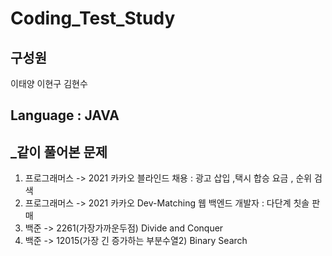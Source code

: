 # Coding_Test_Study

## 구성원

이태양
이현구
김현수

## **Language** :  **JAVA**



 ## _같이 풀어본 문제
                  
 1. 프로그래머스 -> 2021 카카오 블라인드 채용 :  광고 삽입 ,택시 합승 요금 , 순위 검색
 2. 프로그래머스 -> 2021 카카오 Dev-Matching 웹 백엔드 개발자 : 다단계 칫솔 판매                         
 3. 백준 -> 2261(가장가까운두점) Divide and Conquer
 4. 백준 -> 12015(가장 긴 증가하는 부분수열2) Binary Search
           
        
                  




